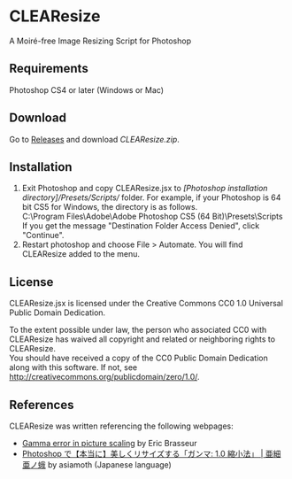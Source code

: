 # CLEAResize
A Moiré-free Image Resizing Script for Photoshop

## Requirements
Photoshop CS4 or later (Windows or Mac)

## Download
Go to [Releases](https://github.com/glassonion0323/CLEAResize/releases) and download *CLEAResize.zip*.

## Installation
1. Exit Photoshop and copy CLEAResize.jsx to *[Photoshop installation directory]/Presets/Scripts/* folder. For example, if your Photoshop is 64 bit CS5 for Windows, the directory is as follows.  
C:\\Program Files\\Adobe\\Adobe Photoshop CS5 (64 Bit)\\Presets\\Scripts  
If you get the message "Destination Folder Access Denied", click "Continue".
2. Restart photoshop and choose File \> Automate. You will find CLEAResize added to the menu.

## License
CLEAResize.jsx is licensed under the Creative Commons CC0 1.0 Universal Public Domain Dedication.

To the extent possible under law, the person who associated CC0 with CLEAResize has waived all copyright and related or neighboring rights to CLEAResize.  
You should have received a copy of the CC0 Public Domain Dedication along with this software. If not, see <http://creativecommons.org/publicdomain/zero/1.0/>.

## References
CLEAResize was written referencing the following webpages:
* [Gamma error in picture scaling](http://www.4p8.com/eric.brasseur/gamma.html) by Eric Brasseur
* [Photoshop で【本当に】美しくリサイズする「ガンマ: 1.0 縮小法」 | 亜細亜ノ蛾](http://asiamoth.com/mt/archives/2011-02/19_2357.php) by asiamoth (Japanese language)
